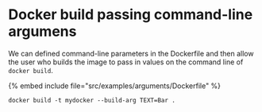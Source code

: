 # Docker build passing command-line argumens


We can defined command-line parameters in the Dockerfile and then allow the user who builds the
image to pass in values on the command line of `docker build`.

{% embed include file="src/examples/arguments/Dockerfile" %}

```
docker build -t mydocker --build-arg TEXT=Bar .
```


